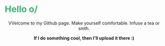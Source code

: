 <html>
<body>

<h1 style="color:MediumSeaGreen;"> Hello o/ </h1>
<center>
VVelcome to my Github page. Make yourself comfortable. Infuse a tea or smth.
<b>
<p>
  If I do something cool, then I'll upload it there :) 
</p>
</b>
</center>
